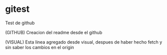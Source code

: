 # gitest
Test de github

(GITHUB) Creacion del readme desde el github

(VISUAL) Esta linea agregado desde visual, despues de haber hecho fetch y sin saber los cambios en el origin
